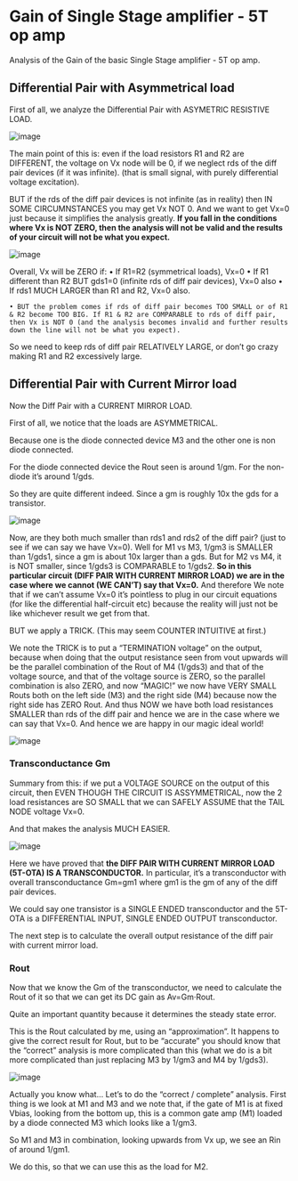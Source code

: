 # Gain of Single Stage amplifier - 5T op amp
Analysis of the Gain of the basic Single Stage amplifier - 5T op amp.


## Differential Pair with Asymmetrical load
First of all, we analyze the Differential Pair with ASYMETRIC RESISTIVE LOAD.

![image](https://user-images.githubusercontent.com/95447782/168821330-9842893a-1b67-49c8-87fd-ee87f075f497.png)


The main point of this is: even if the load resistors R1 and R2 are DIFFERENT, the voltage on Vx node will be 0, if we neglect rds of the diff pair devices (if it was infinite). (that is small signal, with purely differential voltage excitation).

BUT if the rds of the diff pair devices is not infinite (as in reality) then IN SOME CIRCUMNSTANCES you may get Vx NOT 0. And we want to get Vx=0 just because it simplifies the analysis greatly. **If you fall in the conditions where Vx is NOT ZERO, then the analysis will not be valid and the results of your circuit will not be what you expect.**

![image](https://user-images.githubusercontent.com/95447782/168823161-06705aea-61b4-4203-b4fa-5932820b76a3.png)

Overall, Vx will be ZERO if:
    • If R1=R2 (symmetrical loads), Vx=0
    • If R1 different than R2 BUT gds1=0 (infinite rds of diff pair devices), Vx=0 also
    • If rds1 MUCH LARGER than R1 and R2, Vx=0 also.

    • BUT the problem comes if rds of diff pair becomes TOO SMALL or of R1 & R2 become TOO BIG. If R1 & R2 are COMPARABLE to rds of diff pair, then Vx is NOT 0 (and the analysis becomes invalid and further results down the line will not be what you expect).

So we need to keep rds of diff pair RELATIVELY LARGE, or don’t go crazy making R1 and R2 excessively large.

## Differential Pair with Current Mirror load
Now the Diff Pair with a CURRENT MIRROR LOAD.

First of all, we notice that the loads are ASYMMETRICAL.

Because one is the diode connected device M3 and the other one is non diode connected. 

For the diode connected device the Rout seen is around 1/gm. For the non-diode it’s around 1/gds.

So they are quite different indeed. Since a gm is roughly 10x the gds for a transistor.


![image](https://user-images.githubusercontent.com/95447782/168823997-e577521a-28dc-4ca5-b02b-be139fbadf5f.png)


Now, are they both much smaller than rds1 and rds2 of the diff pair? (just to see if we can say we have Vx=0).
Well for M1 vs M3, 1/gm3 is SMALLER than 1/gds1, since a gm is about 10x larger than a gds.
But for M2 vs M4, it is NOT smaller, since 1/gds3 is COMPARABLE to 1/gds2.
**So in this particular circuit (DIFF PAIR WITH CURRENT MIRROR LOAD) we are in the case where we cannot (WE CAN’T) say that Vx=0.**
And therefore We note that if we can’t assume Vx=0 it’s pointless to plug in our circuit equations (for like the differential half-circuit etc) because the reality will just not be like whichever result we get from that.

BUT we apply a TRICK. (This may seem COUNTER INTUITIVE at first.)

We note the TRICK is to put a “TERMINATION voltage” on the output, because when doing that the output resistance seen from vout upwards will be the parallel combination of the Rout of M4 (1/gds3) and that of the voltage source, and that of the voltage source is ZERO, so the parallel combination is also ZERO, and now “MAGIC!” we now have VERY SMALL Routs both on the left side (M3) and the right side (M4) because now the right side has ZERO Rout. And thus NOW we have both load resistances SMALLER than rds of the diff pair and hence we are in the case where we can say that Vx=0. And hence we are happy in our magic ideal world!

![image](https://user-images.githubusercontent.com/95447782/168827229-0ad39f35-224a-4234-bedb-515887ca673e.png)

### Transconductance Gm
Summary from this: if we put a VOLTAGE SOURCE on the output of this circuit, then EVEN THOUGH THE CIRCUIT IS ASSYMMETRICAL, now the 2 load resistances are SO SMALL that we can SAFELY ASSUME that the TAIL NODE voltage Vx=0.

And that makes the analysis MUCH EASIER.

![image](https://user-images.githubusercontent.com/95447782/168828099-0820a728-27d3-470c-9d4b-a21bbcde5b0f.png)


Here we have proved that **the DIFF PAIR WITH CURRENT MIRROR LOAD (5T-OTA) IS A TRANSCONDUCTOR.** In particular, it’s a transconductor with overall transconductance Gm=gm1 where gm1 is the gm of any of the diff pair devices.

We could say one transistor is a SINGLE ENDED transconductor and the 5T-OTA is a DIFFERENTIAL INPUT, SINGLE ENDED OUTPUT transconductor.

The next step is to calculate the overall output resistance of the diff pair with current mirror load.

### Rout
Now that we know the Gm of the transconductor, we need to calculate the Rout of it so that we can get its DC gain as Av=Gm·Rout.

Quite an important quantity because it determines the steady state error.

This is the Rout calculated by me, using an “approximation”. It happens to give the correct result for Rout, but to be “accurate” you should know that the “correct” analysis is more complicated than this (what we do is a bit more complicated than just replacing M3 by 1/gm3 and M4 by 1/gds3).


![image](https://user-images.githubusercontent.com/95447782/168830283-688d3238-1c43-42ae-82ff-630a04844c77.png)


Actually you know what… Let’s to do the “correct / complete” analysis.
First thing is we look at M1 and M3 and we note that, if the gate of M1 is at fixed Vbias, looking from the bottom up, this is a common gate amp (M1) loaded by a diode connected M3 which looks like a 1/gm3.

So M1 and M3 in combination, looking upwards from Vx up, we see an Rin of around 1/gm1.

We do this, so that we can use this as the load for M2.





